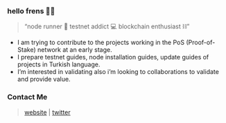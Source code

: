 ### hello frens 👾🧪
> “node runner 💨 testnet addict 💻 blockchain enthusiast ⛓”
- I am trying to contribute to the projects working in the PoS (Proof-of-Stake) network at an early stage.
- I prepare testnet guides, node installation guides, update guides of projects in Turkish language.
- I’m interested in validating also i’m looking to collaborations to validate and provide value.
### Contact Me
> [website](https://www.xyznodes.xyz) | [twitter](https://twitter.com/xyznodes)
